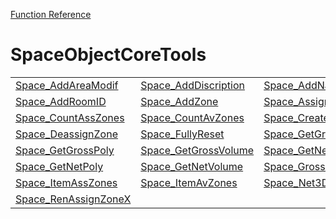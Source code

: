 [Function Reference](../README.md)

# SpaceObjectCoreTools

| | | |
|---|---|---|
| [Space_AddAreaModif](../Functions/Space_AddAreaModif.md) | [Space_AddDiscription](../Functions/Space_AddDiscription.md) | [Space_AddName](../Functions/Space_AddName.md) |
| [Space_AddRoomID](../Functions/Space_AddRoomID.md) | [Space_AddZone](../Functions/Space_AddZone.md) | [Space_AssignZone](../Functions/Space_AssignZone.md) |
| [Space_CountAssZones](../Functions/Space_CountAssZones.md) | [Space_CountAvZones](../Functions/Space_CountAvZones.md) | [Space_CreateSpace](../Functions/Space_CreateSpace.md) |
| [Space_DeassignZone](../Functions/Space_DeassignZone.md) | [Space_FullyReset](../Functions/Space_FullyReset.md) | [Space_GetGrossArea](../Functions/Space_GetGrossArea.md) |
| [Space_GetGrossPoly](../Functions/Space_GetGrossPoly.md) | [Space_GetGrossVolume](../Functions/Space_GetGrossVolume.md) | [Space_GetNetArea](../Functions/Space_GetNetArea.md) |
| [Space_GetNetPoly](../Functions/Space_GetNetPoly.md) | [Space_GetNetVolume](../Functions/Space_GetNetVolume.md) | [Space_Gross3DBound](../Functions/Space_Gross3DBound.md) |
| [Space_ItemAssZones](../Functions/Space_ItemAssZones.md) | [Space_ItemAvZones](../Functions/Space_ItemAvZones.md) | [Space_Net3DBoundary](../Functions/Space_Net3DBoundary.md) |
| [Space_RenAssignZoneX](../Functions/Space_RenAssignZoneX.md) 

